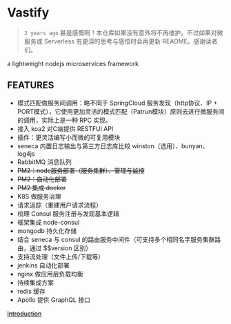 # Vastify

> `2 years ago` 甚是感慨啊！本仓库如果没有意外将不再维护。不过如果对微服务或 Serverless 有更深的思考与感悟时会再更新 README。感谢读者们。

a lightweight nodejs microservices framework

## FEATURES

- 模式匹配做服务间调用：略不同于 SpringCloud 服务发现（http协议、IP + PORT模式），它使用更加灵活的模式匹配（Patrun模块）原则去进行微服务间的调用，实际上是一种 RPC 实现。
- 接入 koa2 对C端提供 RESTFUl API
- 插件：更灵活编写小而微的可复用模块
- seneca 内置日志输出与第三方日志库比较 winston（选用）、bunyan、log4js
- RabbitMQ 消息队列
- ~~PM2：node服务部署（服务集群）、管理与监控~~
- ~~PM2：自动化部署~~
- ~~PM2 集成 docker~~
- K8S 做服务治理
- 请求追踪（重建用户请求流程）
- 梳理 Consul 服务注册与发现基本逻辑
- 框架集成 node-consul
- mongodb 持久化存储
- 结合 seneca 与 consul 的路由服务中间件（可支持多个相同名字服务集群路由，通过 $$version 区别）
- 支持流处理（文件上传/下载等）
- jenkins 自动化部署
- nginx 做应用层负载均衡
- 持续集成方案
- redis 缓存
- Apollo 提供 GraphQL 接口

~~[Introduction](https://blog.qingf.me/?p=734)~~
